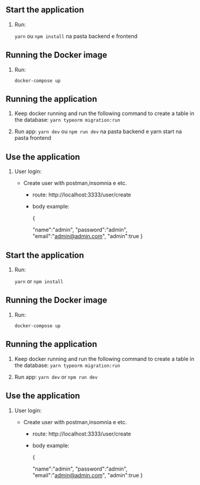 ## Start the application

1. Run:

   `yarn` ou `npm install` na pasta backend e frontend 

## Running the Docker image

1. Run:

   `docker-compose up`

## Running the application

1. Keep docker running and run the following command to create a table in the database:
   `yarn typeorm migration:run`

2. Run app:
   `yarn dev` ou `npm run dev` na pasta backend e yarn start na pasta frontend

## Use the application

1. User login:

   - Create user with postman,insomnia e etc.

     - route: http://localhost:3333/user/create

     - body example:

       {

        "name":"admin",
        "password":"admin",
        "email":"admin@admin.com",
        "admin":true 
        }
## Start the application

1. Run:

   `yarn` or `npm install`

## Running the Docker image

1. Run:

   `docker-compose up`

## Running the application

1. Keep docker running and run the following command to create a table in the database:
   `yarn typeorm migration:run`

2. Run app:
   `yarn dev` or `npm run dev`

## Use the application

1. User login:

   - Create user with postman,insomnia e etc.

     - route: http://localhost:3333/user/create

     - body example:

       {

        "name":"admin",
        "password":"admin",
        "email":"admin@admin.com",
        "admin":true
        }

